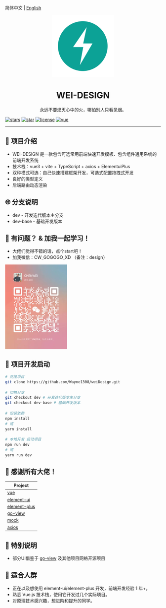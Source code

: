 简体中文 | [English](./README.en.md)

<div align="center"><img width="200" src="./src/assets/logo.png"/>
<h1> WEI-DESIGN </h1>

<p>永远不要熄灭心中的火，哪怕别人只看见烟。</p>
</div>

[![stars](https://img.shields.io/github/stars/Wayne1308/weiDesign?style=flat-square&logo=GitHub)](https://github.com/Wayne1308/weiDesign)
[![star](https://gitee.com/Wayne1308/wei-design/badge/star.svg?theme=gray)](https://gitee.com/Wayne1308/wei-design)
[![license](https://img.shields.io/github/license/Wayne1308/weiDesign?style=flat-square)](https://en.wikipedia.org/wiki/MulanPSL-2.0)
[![vue](https://img.shields.io/badge/vue-3.2.41-brightgreen.svg?style=flat-square)](https://github.com/vuejs/vue)

---

## 🍊 项目介绍

-   WEI-DESIGN 是一款包含可选常用前端快速开发模板、包含组件通用系统的前端开发系统
-   技术栈：vue3 + vite + TypeScript + axios + ElementuiPlus
-   双种模式可选：自己快速搭建框架开发，可选式配置拖拽式开发
-   良好的类型定义
-   后端路由动态渲染

## 🌐 分支说明

-   dev - 开发迭代版本主分支
-   dev-base - 基础开发版本

## 🍻 有问题？ & 加我一起学习！

-   大佬们觉得不错的话，点个start吧！
-   加我微信：CW_GOGOGO_XD （备注：design）
  
<img width="200px" src="public/me.png">

## 🌱 项目开发启动

```bash
# 克隆项目
git clone https://github.com/Wayne1308/weiDesign.git

# 切换分支
git checkout dev # 开发迭代版本主分支
git checkout dev-base # 基础开发版本

# 安装依赖
npm install
# 或
yarn install

# 本地开发 启动项目
npm run dev
# 或
yarn run dev
```

## 🎨 感谢所有大佬！

| Project                                                      |
| ------------------------------------------------------------ |
| [vue](https://github.com/vuejs/vue)                          |
| [element-ui](https://github.com/ElemeFE/element)             |
| [element-plus](https://github.com/element-plus/element-plus) |
| [go-view](https://gitee.com/dromara/go-view)                 |
| [mock](https://github.com/nuysoft/Mock)                      |
| [axios](https://github.com/axios/axios)                      |

## 🍉 特别说明
-   部分UI借鉴于 [go-view](https://gitee.com/dromara/go-view) 及其他项目网络开源项目

## 💚 适合人群

-   正在以及想使用 element-ui/element-plus 开发，前端开发经验 1 年+。
-   熟悉 Vue.js 技术栈，使用它开发过几个实际项目。
-   对原理技术感兴趣，想进阶和提升的同学。
